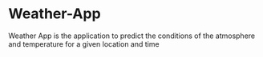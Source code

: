 # Weather-App
Weather App is the application to  predict the conditions of the atmosphere and temperature for a given location and time
